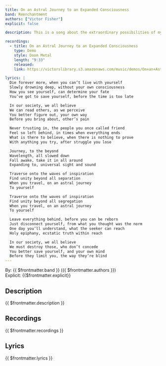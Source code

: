```yaml
---
title: On an Astral Journey to an Expanded Consciousness
band: Reenchantment
authors: ["Victor Fisher"]
explicit: false

description: This is a song about the extraordinary possibilities of mystical practice.

recordings:
  - title: On an Astral Journey to an Expanded Consciousness
    type: Demo
    style: Doom Metal
    length: "9:33"
    released: 
    link: https://victorslibrary.s3.amazonaws.com/music/demos/On+an+Astral+Journey+to+an+Expanded+Consciousness.mp3

lyrics: |
  Die forever more, when you can’t live with yourself
  Slowly drowning deep, without your own consciousness
  How you see yourself, can determine your fate
  You’ve got to save yourself, before the time is too late

  In our society, we all believe
  We can read others, as we perceive
  You better figure out, your own way
  Before you bring about, other’s pain

  Never trusting in, the people you once called friend
  Feel so left behind, in times when everything ends
  What is there to believe, when there is nothing to prove
  With anything you try, after struggle you lose

  Journey, to the beyond
  Wavelength, all slowed down
  Fall awake, take it in all around
  Expanding to, universal sight and sound

  Traverse onto the waves of inspiration
  Find unity beyond all separation
  When you travel, on an astral journey
  To yourself

  Traverse onto the waves of inspiration
  Find unity beyond all segregation
  When you travel, on an astral journey
  To yourself

  Leave everything behind, before you can be reborn
  Just disconnect yourself, from what you thought was the norm
  One day you’ll understand, what the seeker can reach
  Holy epiphany, ecstatic truth within reach

  In our society, we all believe
  We must destroy those, who don’t concede
  You better save yourself, and your own mind
  Before they limit you, the way they’re blind
---
```


By: {{ $frontmatter.band }} ({{ $frontmatter.authors }})  
Explicit: {{$frontmatter.explicit}}

## Description

{{ $frontmatter.description }}

## Recordings

{{ $frontmatter.recordings }}

## Lyrics

{{ $frontmatter.lyrics }}
